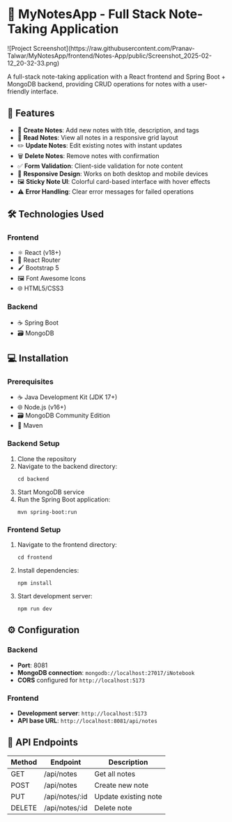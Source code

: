 <h1>📓 MyNotesApp - Full Stack Note-Taking Application</h1>
![Project Screenshot](https://raw.githubusercontent.com/Pranav-Talwar/MyNotesApp/frontend/Notes-App/public/Screenshot_2025-02-12_20-32-33.png)
<p>A full-stack note-taking application with a React frontend and Spring Boot + MongoDB backend, providing CRUD operations for notes with a user-friendly interface.</p>

<h2>🚀 Features</h2>
<ul>
  <li>📝 <strong>Create Notes</strong>: Add new notes with title, description, and tags</li>
  <li>👀 <strong>Read Notes</strong>: View all notes in a responsive grid layout</li>
  <li>✏️ <strong>Update Notes</strong>: Edit existing notes with instant updates</li>
  <li>🗑️ <strong>Delete Notes</strong>: Remove notes with confirmation</li>
  <li>✅ <strong>Form Validation</strong>: Client-side validation for note content</li>
  <li>📱 <strong>Responsive Design</strong>: Works on both desktop and mobile devices</li>
  <li>🖼️ <strong>Sticky Note UI</strong>: Colorful card-based interface with hover effects</li>
  <li>⚠️ <strong>Error Handling</strong>: Clear error messages for failed operations</li>
</ul>

<h2>🛠️ Technologies Used</h2>

<h3>Frontend</h3>
<ul>
  <li>⚛️ React (v18+)</li>
  <li>🧭 React Router</li>
  <li>🖌️ Bootstrap 5</li>
  <li>🖼️ Font Awesome Icons</li>
  <li>🌐 HTML5/CSS3</li>
</ul>

<h3>Backend</h3>
<ul>
  <li>☕ Spring Boot </li>
  <li>🗃️ MongoDB</li>

</ul>

<h2>💻 Installation</h2>

<h3>Prerequisites</h3>
<ul>
  <li>☕ Java Development Kit (JDK 17+)</li>
  <li>🌐 Node.js (v16+)</li>
  <li>🗃️ MongoDB Community Edition</li>
  <li>🧪 Maven</li>
</ul>

<h3>Backend Setup</h3>
<ol>
  <li>Clone the repository</li>
  <li>Navigate to the backend directory:</li>
  <pre><code>cd backend</code></pre>
  <li>Start MongoDB service</li>
  <li>Run the Spring Boot application:</li>
  <pre><code>mvn spring-boot:run</code></pre>
</ol>

<h3>Frontend Setup</h3>
<ol>
  <li>Navigate to the frontend directory:</li>
  <pre><code>cd frontend</code></pre>
  <li>Install dependencies:</li>
  <pre><code>npm install</code></pre>
  <li>Start development server:</li>
  <pre><code>npm run dev</code></pre>
</ol>

<h2>⚙️ Configuration</h2>

<h3>Backend</h3>
<ul>
  <li><strong>Port</strong>: 8081</li>
  <li><strong>MongoDB connection</strong>: <code>mongodb://localhost:27017/iNotebook</code></li>
  <li><strong>CORS</strong> configured for <code>http://localhost:5173</code></li>
</ul>

<h3>Frontend</h3>
<ul>
  <li><strong>Development server</strong>: <code>http://localhost:5173</code></li>
  <li><strong>API base URL</strong>: <code>http://localhost:8081/api/notes</code></li>
</ul>

<h2>📡 API Endpoints</h2>

<table>
  <thead>
    <tr>
      <th>Method</th>
      <th>Endpoint</th>
      <th>Description</th>
    </tr>
  </thead>
  <tbody>
    <tr>
      <td>GET</td>
      <td>/api/notes</td>
      <td>Get all notes</td>
    </tr>
    <tr>
      <td>POST</td>
      <td>/api/notes</td>
      <td>Create new note</td>
    </tr>
    <tr>
      <td>PUT</td>
      <td>/api/notes/:id</td>
      <td>Update existing note</td>
    </tr>
    <tr>
      <td>DELETE</td>
      <td>/api/notes/:id</td>
      <td>Delete note</td>
    </tr>
  </tbody>
</table>
